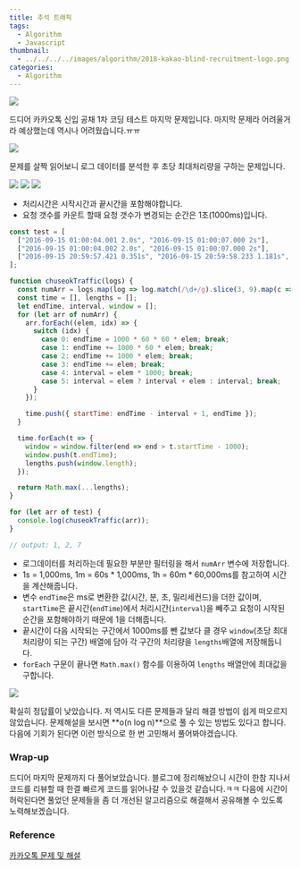 ```yaml
---
title: 추석 트래픽
tags:
  - Algorithm
  - Javascript
thumbnail:
  - ../../../../images/algorithm/2018-kakao-blind-recruitment-logo.png
categories:
  - Algorithm
---
```


![](../../../../images/algorithm/2018-kakao-blind-recruitment-logo.png)


드디어 카카오톡 신입 공채 1차 코딩 테스트 마지막 문제입니다. 마지막 문제라 어려울거라 예상했는데 역시나 어려웠습니다.ㅠㅠ

![](../../../../images/algorithm/2018-kakao-blind-recruitment-round-1-7-01.png)

문제를 살짝 읽어보니 로그 데이터를 분석한 후 초당 최대처리량을 구하는 문제입니다.

![](../../../../images/algorithm/2018-kakao-blind-recruitment-round-1-7-02.png)
![](../../../../images/algorithm/2018-kakao-blind-recruitment-round-1-7-03.png)
![](../../../../images/algorithm/2018-kakao-blind-recruitment-round-1-7-04.png)

* 처리시간은 시작시간과 끝시간을 포함해야합니다.
* 요청 갯수를 카운트 할때 요청 갯수가 변경되는 순간은 1초(1000ms)입니다.

``` js
const test = [
  ["2016-09-15 01:00:04.001 2.0s", "2016-09-15 01:00:07.000 2s"],
  ["2016-09-15 01:00:04.002 2.0s", "2016-09-15 01:00:07.000 2s"],
  ["2016-09-15 20:59:57.421 0.351s", "2016-09-15 20:59:58.233 1.181s", "2016-09-15 20:59:58.299 0.8s", "2016-09-15 20:59:58.688 1.041s", "2016-09-15 20:59:59.591 1.412s", "2016-09-15 21:00:00.464 1.466s", "2016-09-15 21:00:00.741 1.581s", "2016-09-15 21:00:00.748 2.31s", "2016-09-15 21:00:00.966 0.381s", "2016-09-15 21:00:02.066 2.62s"]
];

function chuseokTraffic(logs) {
  const numArr = logs.map(log => log.match(/\d+/g).slice(3, 9).map(c => Number(c)));  // 숫자 정규식 / 날짜 제외 slice / number 타입으로 변경
  const time = [], lengths = [];
  let endTime, interval, window = [];
  for (let arr of numArr) {
    arr.forEach((elem, idx) => {
      switch (idx) {
        case 0: endTime = 1000 * 60 * 60 * elem; break;
        case 1: endTime += 1000 * 60 * elem; break;
        case 2: endTime += 1000 * elem; break;
        case 3: endTime += elem; break;
        case 4: interval = elem * 1000; break;
        case 5: interval = elem ? interval + elem : interval; break;
      }
    });

    time.push({ startTime: endTime - interval + 1, endTime });
  }

  time.forEach(t => {
    window = window.filter(end => end > t.startTime - 1000);
    window.push(t.endTime);
    lengths.push(window.length);
  });

  return Math.max(...lengths);
}

for (let arr of test) {
  console.log(chuseokTraffic(arr));
}

// output: 1, 2, 7
```

* 로그데이터를 처리하는데 필요한 부분만 필터링을 해서 <code>numArr</code> 변수에 저장합니다.
* 1s = 1,000ms, 1m = 60s * 1,000ms, 1h = 60m * 60,000ms를 참고하여 시간을 계산해줍니다.
* 변수 <code>endTime</code>은 ms로 변환한 값(시간, 분, 초, 밀리세컨드)을 더한 값이며, <code>startTime</code>은 끝시간(<code>endTime</code>)에서 처리시간(<code>interval</code>)을 빼주고 요청이 시작된 순간을 포함해야하기 때문에 1을 더해줍니다.
* 끝시간이 다음 시작되는 구간에서 1000ms를 뺀 값보다 클 경우 <code>window</code>(초당 최대 처리량이 되는 구간) 배열에 담아 각 구간의 처리량을 <code>lengths</code>배열에 저장해둡니다.
* <code>forEach</code> 구문이 끝나면 <code>Math.max()</code> 함수를 이용하여 <code>lengths</code> 배열안에 최대값을 구합니다.

![](../../../../images/algorithm/2018-kakao-blind-recruitment-round-1-7-05.png)

확실히 정답률이 낮았습니다. 저 역시도 다른 문제들과 달리 해결 방법이 쉽게 떠오르지 않았습니다. 문제해설을 보시면 **o(n log n)**으로 풀 수 있는 방법도 있다고 합니다. 다음에 기회가 된다면 이런 방식으로 한 번 고민해서 풀어봐야겠습니다.

### Wrap-up

드디어 마지막 문제까지 다 풀어보았습니다. 블로그에 정리해놨으니 시간이 한참 지나서 코드를 리뷰할 때 한결 빠르게 코드를 읽어나갈 수 있을것 같습니다.ㅋㅋ 다음에 시간이 허락된다면 풀었던 문제들을 좀 더 개선된 알고리즘으로 해결해서 공유해볼 수 있도록 노력해보겠습니다.

### Reference

[카카오톡 문제 및 해설](http://tech.kakao.com/2017/09/27/kakao-blind-recruitment-round-1/)